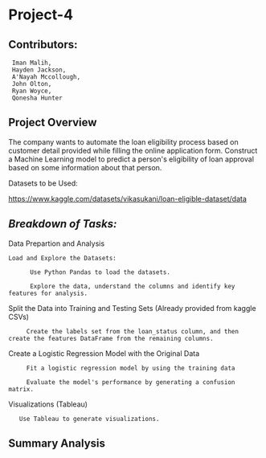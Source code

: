 # Project-4


## Contributors: 
     Iman Malih, 
     Hayden Jackson, 
     A'Nayah Mccollough, 
     John Olton, 
     Ryan Woyce, 
     Qonesha Hunter
 
**Project Overview**
--------------------------------
The company wants to automate the loan eligibility process based on customer detail provided while filling the online application form. 
Construct a Machine Learning model to predict a person's eligibility of loan approval based on some information about that person. 


Datasets to be Used:

https://www.kaggle.com/datasets/vikasukani/loan-eligible-dataset/data

*Breakdown of Tasks:*
---------------------------------

Data Prepartion and Analysis

    Load and Explore the Datasets:

          Use Python Pandas to load the datasets.

          Explore the data, understand the columns and identify key features for analysis.


 Split the Data into Training and Testing Sets (Already provided from kaggle CSVs)

         Create the labels set from the loan_status column, and then create the features DataFrame from the remaining columns. 


 Create a Logistic Regression Model with the Original Data

         Fit a logistic regression model by using the training data

         Evaluate the model's performance by generating a confusion matrix.


 Visualizations (Tableau)

       Use Tableau to generate visualizations. 


 Summary Analysis
 ------------------------------





  

  


